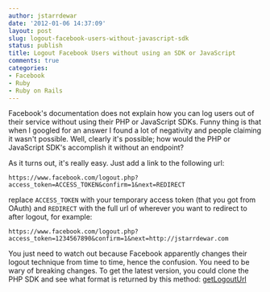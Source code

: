 ```yaml
---
author: jstarrdewar
date: '2012-01-06 14:37:09'
layout: post
slug: logout-facebook-users-without-javascript-sdk
status: publish
title: Logout Facebook Users without using an SDK or JavaScript
comments: true
categories:
- Facebook
- Ruby
- Ruby on Rails
---
```


Facebook's documentation does not explain how you can log users out of their
service without using their PHP or JavaScript SDKs. Funny thing is that when I
googled for an answer I found a lot of negativity and people claiming it
wasn't possible. Well, clearly it's possible; how would the PHP or JavaScript
SDK's accomplish it without an endpoint?

As it turns out, it's really easy. Just add a link to the following url:

`https://www.facebook.com/logout.php?access_token=ACCESS_TOKEN&confirm=1&next=REDIRECT`

replace `ACCESS_TOKEN` with your temporary access token (that you got from
OAuth) and `REDIRECT` with the full url of wherever you want to redirect to
after logout, for example:

`https://www.facebook.com/logout.php?access_token=1234567890&confirm=1&next=http://jstarrdewar.com`

You just need to watch out because Facebook apparently changes their logout
technique from time to time, hence the confusion. You need to be wary of
breaking changes. To get the latest version, you could clone the PHP SDK and
see what format is returned by this method:
[getLogoutUrl](http://developers.facebook.com/docs/reference/php/facebook-getLogoutUrl/)
